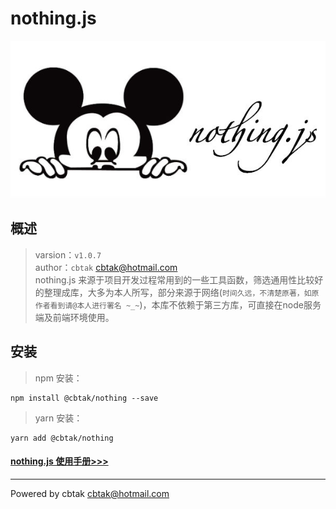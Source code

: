 # nothing.js 
![avatar](./logo.jpeg ':size=320')
## 概述
> varsion：`v1.0.7`
<br>author：`cbtak` <cbtak@hotmail.com><br>
 nothing.js 来源于项目开发过程常用到的一些工具函数，筛选通用性比较好的整理成库，大多为本人所写，部分来源于网络(`时间久远，不清楚原著，如原作者看到请@本人进行署名 ~_~`)，本库不依赖于第三方库，可直接在node服务端及前端环境使用。

## 安装
> npm 安装：
```
npm install @cbtak/nothing --save
```
> yarn 安装：
```
yarn add @cbtak/nothing
```

#### [nothing.js 使用手册>>>](https://cbtak.github.io/nothing/#/)


---

Powered by cbtak <cbtak@hotmail.com>
